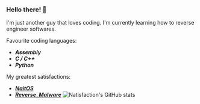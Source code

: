 ### Hello there! 👋

I'm just another guy that loves coding.
I'm currently learning how to reverse engineer softwares.

Favourite coding languages:

-  ***Assembly***
-  ***C / C++***
-  ***Python***

My greatest satisfactions:
-  ***[NaitOS](https://github.com/Natisfaction/NaitOS)***
-  ***[Reverse_Malware](https://github.com/Natisfaction/Reverse_Malware)***
![Natisfaction's GitHub stats](https://github-readme-stats.vercel.app/api?username=Natisfaction&show_icons=true&theme=tokyonight)
